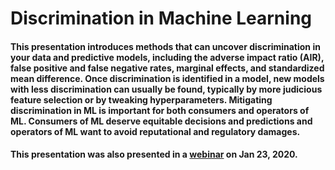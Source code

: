 # Discrimination in Machine Learning

#### This presentation introduces methods that can uncover discrimination in your data and predictive models, including the adverse impact ratio (AIR), false positive and false negative rates, marginal effects, and standardized mean difference. Once discrimination is identified in a model, new models with less discrimination can usually be found, typically by more judicious feature selection or by tweaking hyperparameters. Mitigating discrimination in ML is important for both consumers and operators of ML. Consumers of ML deserve equitable decisions and predictions and operators of ML want to avoid reputational and regulatory damages.

#### This presentation was also presented in a [webinar](https://www.brighttalk.com/webcast/16463/382828?utm_source=brighttalk-portal&utm_medium=web&utm_content=Navdeep%20Gill&utm_campaign=webcasts-search-results-feed) on Jan 23, 2020.
